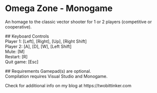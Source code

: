 # Omega Zone - Monogame
<p>
An homage to the classic vector shooter for 1 or 2 players (competitive or cooperative).  
</p>
<p>
## Keyboard Controls<br>
Player 1:  [Left], [Right], [Up], [Right Shift]<br>
Player 2:  [A],    [D],     [W],   [Left Shift]<br>
Mute:      [M]<br>
Restart:   [R]<br>
Quit game: [Esc]<br>
</p>
<p>
## Requirements
Gamepad(s) are optional.<br>
Compilation requires Visual Studio and Monogame.<br>
</p>
<p>
Check for additional info on my blog at https://twobittinker.com<br> 
</p>




